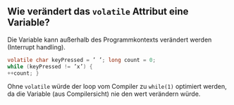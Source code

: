 Wie verändert das ``volatile`` Attribut eine Variable?
---
Die Variable kann außerhalb des Programmkontexts verändert werden (Interrupt handling).

```c
volatile char keyPressed = ’ ’; long count = 0;
while (keyPressed != ’x’) {
++count; }
```

Ohne ``volatile`` würde der loop vom Compiler zu ``while(1)`` optimiert werden, da die Variable (aus Compilersicht) nie den wert verändern würde.